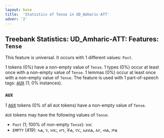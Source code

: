 ```yaml
---
layout: base
title:  'Statistics of Tense in UD_Amharic-ATT'
udver: '2'
---
```


## Treebank Statistics: UD_Amharic-ATT: Features: `Tense`

This feature is universal.
It occurs with 1 different values: `Past`.

1 tokens (0%) have a non-empty value of `Tense`.
1 types (0%) occur at least once with a non-empty value of `Tense`.
1 lemmas (0%) occur at least once with a non-empty value of `Tense`.
The feature is used with 1 part-of-speech tags: <tt><a href="am_att-pos-AUX.html">AUX</a></tt> (1; 0% instances).

### `AUX`

1 <tt><a href="am_att-pos-AUX.html">AUX</a></tt> tokens (0% of all `AUX` tokens) have a non-empty value of `Tense`.

`AUX` tokens may have the following values of `Tense`:

* `Past` (1; 100% of non-empty `Tense`): ነበር
* `EMPTY` (419): ኣል, ን, ነበር, ሆን, ችል, ኖር, አይደል, እየ, ብል, ቻል


